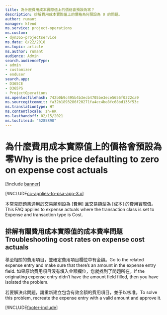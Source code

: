 ```yaml
---
title: 為什麼費用成本實際值上的價格會預設為零？
description: 排解費用成本實際值上的價格為何預設為 0 的問題。
author: rumant
manager: kfend
ms.service: project-operations
ms.custom:
- dyn365-projectservice
ms.date: 8/22/2018
ms.topic: article
ms.author: rumant
audience: Admin
search.audienceType:
- admin
- customizer
- enduser
search.app:
- D365CE
- D365PS
- ProjectOperations
ms.openlocfilehash: 742b0b9c495b4b3ecb4705be3ece5656f0322ca9
ms.sourcegitcommit: fa32b1893286f20271fa4ec4be8fc68bd135f53c
ms.translationtype: HT
ms.contentlocale: zh-HK
ms.lasthandoff: 02/15/2021
ms.locfileid: "5285890"
---
```

# <a name="why-is-the-price-defaulting-to-zero-on-expense-cost-actuals"></a><span data-ttu-id="30393-103">為什麼費用成本實際值上的價格會預設為零</span><span class="sxs-lookup"><span data-stu-id="30393-103">Why is the price defaulting to zero on expense cost actuals</span></span>

[!include [banner](../includes/psa-now-project-operations.md)]

[!INCLUDE[cc-applies-to-psa-app-3.x](../includes/cc-applies-to-psa-app-3x.md)]

<span data-ttu-id="30393-104">本常見問題集適用於交易類別設為 [費用] 且交易類型為 [成本] 的費用實際值。</span><span class="sxs-lookup"><span data-stu-id="30393-104">This FAQ applies to expense actuals where the transaction class is set to Expense and transaction type is Cost.</span></span>

## <a name="troubleshooting-cost-rates-on-expense-cost-actuals"></a><span data-ttu-id="30393-105">排解有關費用成本實際值的成本費率問題</span><span class="sxs-lookup"><span data-stu-id="30393-105">Troubleshooting cost rates on expense cost actuals</span></span>

<span data-ttu-id="30393-106">移至相關的費用項目，並確定費用項目欄位中有金額。</span><span class="sxs-lookup"><span data-stu-id="30393-106">Go to the related expense entry and make sure that there’s an amount in the expense entry field.</span></span> <span data-ttu-id="30393-107">如果原始費用項目沒有填入金額欄位，您就找到了問題所在。</span><span class="sxs-lookup"><span data-stu-id="30393-107">If the originating expense entry didn’t have the amount field filled, then you have isolated the problem.</span></span>
 
<span data-ttu-id="30393-108">若要解決此問題，請重新建立包含有效金額的費用項目，並予以核准。</span><span class="sxs-lookup"><span data-stu-id="30393-108">To solve this problem, recreate the expense entry with a valid amount and approve it.</span></span>


[!INCLUDE[footer-include](../includes/footer-banner.md)]